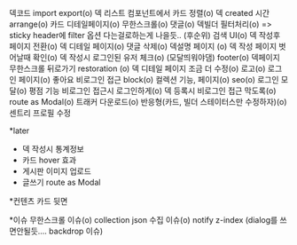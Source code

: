 덱코드 import export(o)
덱 리스트 컴포넌트에서 카드 정렬(o)
덱 created 시간 arrange(o)
카드 디테일페이지(o)
무한스크롤(o)
댓글(o)
덱빌더 필터처리(o) => sticky header에 filter 옵션 다는걸로하는게 나을듯.. (후순위)
검색 UI(o)
덱 작성후 페이지 전환(o)
덱 디테일 페이지(o)
댓글 삭제(o)
덱설명 페이지 (o)
덱 작성 페이지 벗어날때 확인(o)
덱 작성시 로그인된 유저 체크(o) (모달띄워야댐)
footer(o)
덱페이지 무한스크롤 뒤로가기 restoration (o)
덱 디테일 페이지 조금 더 수정(o)
로고(o)
로그인 페이지(o)
좋아요 비로그인 접근 block(o)
컬렉션 기능, 페이지(o)
seo(o)
로그인 모달(o)
평점 기능 비로그인 접근시 로그인하게(o)
덱 등록시 비로그인 접근 막도록(o)
route as Modal(o)
트래커 다운로드(o)
반응형(카드, 빌더 스테이터스만 수정하자)(o)
센트리
프로필 수정


*later
- 덱 작성시 통계정보
- 카드 hover 효과
- 게시판 이미지 업로드
- 글쓰기
route as Modal 


*컨텐츠
카드 뒷면

*이슈
무한스크롤 이슈(o)
collection json 수집 이슈(o)
notify z-index (dialog를 쓰면안될듯.... backdrop 이슈)
